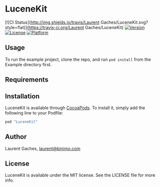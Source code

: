 # LuceneKit

[![CI Status](http://img.shields.io/travis/Laurent Gaches/LuceneKit.svg?style=flat)](https://travis-ci.org/Laurent Gaches/LuceneKit)
[![Version](https://img.shields.io/cocoapods/v/LuceneKit.svg?style=flat)](http://cocoapods.org/pods/LuceneKit)
[![License](https://img.shields.io/cocoapods/l/LuceneKit.svg?style=flat)](http://cocoapods.org/pods/LuceneKit)
[![Platform](https://img.shields.io/cocoapods/p/LuceneKit.svg?style=flat)](http://cocoapods.org/pods/LuceneKit)

## Usage

To run the example project, clone the repo, and run `pod install` from the Example directory first.

## Requirements

## Installation

LuceneKit is available through [CocoaPods](http://cocoapods.org). To install
it, simply add the following line to your Podfile:

```ruby
pod "LuceneKit"
```

## Author

Laurent Gaches, laurent@binimo.com

## License

LuceneKit is available under the MIT license. See the LICENSE file for more info.
